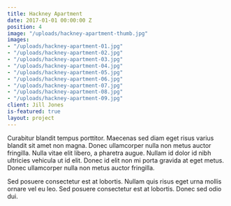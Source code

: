 ```yaml
---
title: Hackney Apartment
date: 2017-01-01 00:00:00 Z
position: 4
image: "/uploads/hackney-apartment-thumb.jpg"
images:
- "/uploads/hackney-apartment-01.jpg"
- "/uploads/hackney-apartment-02.jpg"
- "/uploads/hackney-apartment-03.jpg"
- "/uploads/hackney-apartment-04.jpg"
- "/uploads/hackney-apartment-05.jpg"
- "/uploads/hackney-apartment-06.jpg"
- "/uploads/hackney-apartment-07.jpg"
- "/uploads/hackney-apartment-08.jpg"
- "/uploads/hackney-apartment-09.jpg"
client: Jill Jones
is-featured: true
layout: project
---
```


Curabitur blandit tempus porttitor. Maecenas sed diam eget risus varius blandit sit amet non magna. Donec ullamcorper nulla non metus auctor fringilla. Nulla vitae elit libero, a pharetra augue. Nullam id dolor id nibh ultricies vehicula ut id elit. Donec id elit non mi porta gravida at eget metus. Donec ullamcorper nulla non metus auctor fringilla.

Sed posuere consectetur est at lobortis. Nullam quis risus eget urna mollis ornare vel eu leo. Sed posuere consectetur est at lobortis. Donec sed odio dui.
